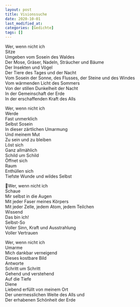 ```yaml
---
layout: post
title: Visionssuche
date: 2020-10-01
last_modified_at:
categories: [Gedichte]
tags: []
---
```


Wer, wenn nicht ich  
Sitze  
Umgeben vom Sosein des Waldes  
Der Mose, Gräser, Nadeln, Sträucher und Bäume  
Der Insekten und Vögel  
Der Tiere des Tages und der Nacht  
Vom Sosein der Sonne, des Flusses, der Steine und des Windes  
Vom wärmenden Licht des Sommers  
Von der stillen Dunkelheit der Nacht  
In der Gemeinschaft der Erde  
In der erschaffenden Kraft des Alls

Wer, wenn nicht ich  
Werde  
Fast unmerklich  
Selbst Sosein  
In dieser zärtlichen Umarmung  
Und meinem Mut  
Zu sein und zu bleiben  
Löst sich  
Ganz allmählich   
Schild um Schild  
Öffnet sich  
Raum  
Enthüllen sich  
Tiefste Wunde und wildes Selbst

Wer, wenn nicht ich  
Schaue  
Mir selbst in die Augen  
Mit jeder Faser meines Körpers  
Mit jeder Zelle, jedem Atom, jedem Teilchen  
Wissend  
Das bin ich!  
Selbst-So  
Voller Sinn, Kraft und Ausstrahlung  
Voller Vertrauen

Wer, wenn nicht ich  
Umarme   
Mich dankbar verneigend  
Dieses kostbare Bild  
Antworte  
Schritt um Schritt  
Gehend und verstehend  
Auf die Tiefe  
Diene  
Liebend erfüllt von meinem Ort  
Der unermesslichen Weite des Alls und  
Der erhabenen Schönheit der Erde
